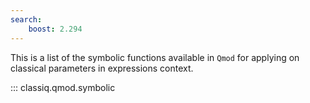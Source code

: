 ```yaml
---
search:
    boost: 2.294
---
```


This is a list of the symbolic functions available in `Qmod` for applying on classical parameters in expressions context.

::: classiq.qmod.symbolic
